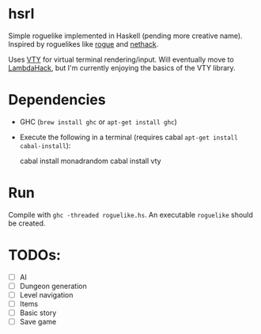 # hsrl

Simple roguelike implemented in Haskell (pending more creative name). Inspired
by roguelikes like [rogue](https://archive.org/details/msdos_Rogue_1983) and
[nethack](http://www.nethack.org/).

Uses [VTY](http://hackage.haskell.org/package/vty) for virtual terminal
rendering/input. Will eventually move to
[LambdaHack](http://hackage.haskell.org/package/LambdaHack), but I'm currently
enjoying the basics of the VTY library.

# Dependencies

* GHC (`brew install ghc` or `apt-get install ghc`)
* Execute the following in a terminal (requires cabal `apt-get install cabal-install`):

    cabal install monadrandom
    cabal install vty


# Run

Compile with `ghc -threaded roguelike.hs`. An executable `roguelike` should be created.

# TODOs:

- [ ] AI
- [ ] Dungeon generation
- [ ] Level navigation
- [ ] Items
- [ ] Basic story
- [ ] Save game
